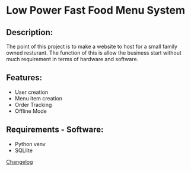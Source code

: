 # Low Power Fast Food Menu System

## Description:
The point of this project is to make a website to host for a small family owned resturant. The function of this is allow the business start without much requirement in terms of hardware and software. 

## Features:
- User creation
- Menu item creation
- Order Tracking
- Offline Mode
  
## Requirements - Software:
- Python venv
- SQLlite

[Changelog](https://github.com/BruceYoung19/LowPowerFastFoodMenu/blob/main/changelog.md)
